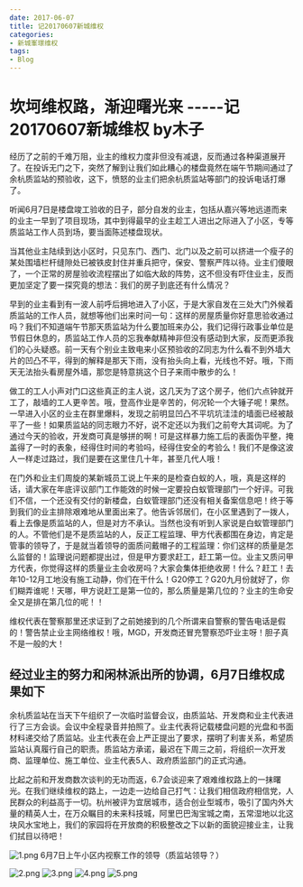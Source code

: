 ```yaml
---
date: 2017-06-07
title: 记20170607新城维权
categories:
- 新城峯璟维权
tags:
- Blog
---
```


坎坷维权路，渐迎曙光来 -----记20170607新城维权 by木子
=== 

经历了之前的千难万阻，业主的维权力度非但没有减退，反而通过各种渠道展开了。在投诉无门之下，突然了解到让我们如此糟心的楼盘竟然在端午节期间通过了余杭质监站的预验收，这下，愤怒的业主们把余杭质监站等部门的投诉电话打爆了。

听闻6月7日是楼盘竣工验收的日子，部分自发的业主，包括从嘉兴等地远道而来的业主一早到了项目现场，其中到得最早的业主趁工人进出之际进入了小区，专等质监站工作人员到场，要当面陈述楼盘现状。

当其他业主陆续到达小区时，只见东门、西门、北门以及之前可以挤进一个瘦子的某处围墙栏杆缝隙处已被铁皮封住并重兵把守，保安、警察严阵以待。业主们傻眼了，一个正常的房屋验收流程摆出了如临大敌的阵势，这不但没有吓住业主，反而更加坚定了要一探究竟的想法：我们的房子到底还有什么情况？

早到的业主看到有一波人前呼后拥地进入了小区，于是大家自发在三处大门外候着质监站的工作人员，就想等他们出来时问一句：这样的房屋质量你好意思验收通过吗？我们不知道端午节那天质监站为什么要加班来办公，我们记得行政事业单位是节假日休息的，质监站工作人员的忘我奉献精神非但没有感动到大家，反而更添我们的心头疑惑。前一天有个别业主致电来小区预验收的Z同志为什么看不到外墙大片的凹凸不平，得到的解释是那天下雨，没有抬头向上看，光线也不好。哦，下雨天无法抬头看房屋外墙，那您是特意挑这个日子来雨中散步的么！

做工的工人小声对门口这些真正的主人说，这几天为了这个房子，他们六点钟就开工了，敲墙的工人更辛苦。哦，登高作业是辛苦的，何况轮一个大锤子呢！果然。一早进入小区的业主在群里爆料，发现之前明显凹凸不平坑坑洼洼的墙面已经被敲平了一些！如果质监站的同志眼力不好，说不定还以为我们之前夸大其词呢。为了通过今天的验收，开发商可真是够拼的啊！可是这样暴力施工后的表面伪平整，掩盖得了一时的表象，经得住时间的考验吗，经得住安全的考验么！我们不是像这波人一样走过路过，我们是要在这里住几十年，甚至几代人哦！

在门外和业主们周旋的某新城员工说上午来的是检查白蚁的人，哦，真是这样的话，请大家在年底评议部门工作能效的时候一定要投白蚁管理部门一个好评。可我们不信，一个还没有交付的新楼盘，白蚁管理部门还没有相关备案信息吧！终于等到我们的业主排除艰难地从里面出来了。他告诉邻居们，在小区里遇到了一拨人，看上去像是质监站的人，但是对方不承认。当然也没有听到人家说是白蚁管理部门的人。不管他们是不是质监站的人，反正工程监理、甲方代表都围在身边，肯定是管事的领导了，于是就当着领导的面质问戴帽子的工程监理：你们这样的质量是怎么监督的！监理说问题都提出过，但是甲方要求赶工，赶工第一位。业主又质问甲方代表，你觉得这样的质量业主会收房吗？大家会集体拒绝收房！什么？赶工！去年10-12月工地没有施工动静，你们在干什么！G20停工？G20九月份就好了，你们糊弄谁呢！天哪，甲方说赶工是第一位的，那么质量是第几位的？业主的生命安全又是排在第几位的呢！！

维权代表在警察那里还求证到了之前她接到的几个所谓来自警察的警告电话是假的！警告禁止业主网络维权！哦，MGD，开发商还冒充警察恐吓业主呀！胆子真不是一般的大！

经过业主的努力和闲林派出所的协调，6月7日维权成果如下
---

余杭质监站在当天下午组织了一次临时监督会议，由质监站、开发商和业主代表进行了三方会谈。会议中全程录音并拍照了。业主代表将记载楼盘问题的光盘和书面材料递交给了质监站。业主代表在会上严正提出了要求，摆明了利害关系，希望质监站认真履行自己的职责。质监站方承诺，最迟在下周三之前，将组织一次开发商、监理单位、施工单位、业主代表5人、政府质监部门的正式沟通。

比起之前和开发商数次谈判的无功而返，6.7会谈迎来了艰难维权路上的一抹曙光。在我们继续维权的路上，一边走一边给自己打气：让我们相信政府相信党，人民群众的利益高于一切。杭州被评为宜居城市，适合创业型城市，吸引了国内外大量的精英人士，在万众瞩目的未来科技城，阿里巴巴淘宝城之南，五常湿地以北这块风水宝地上，我们的家园将在开放商的积极整改之下以新的面貌迎接业主，让我们拭目以待吧！

![1.png](http://ata2-img.cn-hangzhou.img-pub.aliyun-inc.com/c0c1775cfadc23458fa539662a615dbc.png)
6月7日上午小区内视察工作的领导（质监站领导？）

![2.png](http://ata2-img.cn-hangzhou.img-pub.aliyun-inc.com/bbbe6e3c4aacea8a8223e0576a828118.png)
![3.png](http://ata2-img.cn-hangzhou.img-pub.aliyun-inc.com/7f0662acf3c2f364e02ca74b529d1881.png)
![4.png](http://ata2-img.cn-hangzhou.img-pub.aliyun-inc.com/4e78009c15c48bc9ae04cb34b7728048.png)
![5.png](http://ata2-img.cn-hangzhou.img-pub.aliyun-inc.com/5b728abfd7e3f688934fbb7fbb78cc61.png)